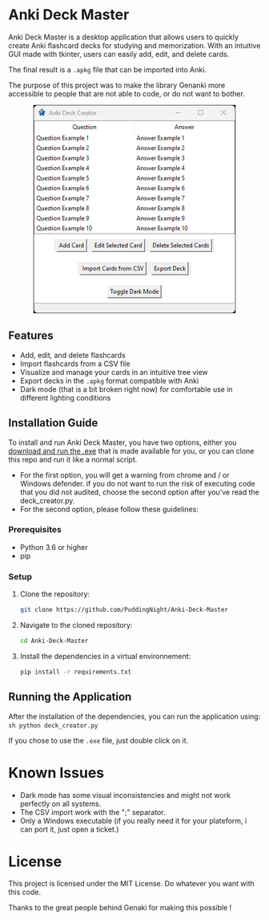 # Anki Deck Master

Anki Deck Master is a desktop application that allows users to quickly create Anki flashcard decks for studying and memorization. With an intuitive GUI made with tkinter, users can easily add, edit, and delete cards.

The final result is a `.apkg` file that can be imported into Anki.

The purpose of this project was to make the library Genanki more accessible to people that are not able to code, or do not want to bother.

<div align="center">
  <img src="img/Showcase.png" alt="Image showing the App">
</div>

## Features

- Add, edit, and delete flashcards
- Import flashcards from a CSV file
- Visualize and manage your cards in an intuitive tree view
- Export decks in the `.apkg` format compatible with Anki
- Dark mode (that is a bit broken right now) for comfortable use in different lighting conditions

## Installation Guide

To install and run Anki Deck Master, you have two options, either you [download and run the .exe](https://github.com/PuddingNight/Anki-Deck-Master/releases/download/Anki_Deck_Master/Anki_Deck_Master.exe) that is made available for you, or you can clone this repo and run it like a normal script.

- For the first option, you will get a warning from chrome and / or Windows defender. if you do not want to run the risk of executing code that you did not audited, choose the second option after you've read the deck_creator.py.
- For the second option, please follow these guidelines:

### Prerequisites

- Python 3.6 or higher
- pip

### Setup

1. Clone the repository:
   ```sh
   git clone https://github.com/PuddingNight/Anki-Deck-Master
   ```

2. Navigate to the cloned repository:
    ```sh
    cd Anki-Deck-Master
    ```

3. Install the dependencies in a virtual environnement:
    ```sh
    pip install -r requirements.txt
    ```

## Running the Application

After the installation of the dependencies, you can run the application using:
    ```sh
    python deck_creator.py
    ```

If you chose to use the `.exe` file, just double click on it.

# Known Issues

- Dark mode has some visual inconsistencies and might not work perfectly on all systems.
- The CSV import work with the ";" separator.
- Only a Windows executable (if you really need it for your plateform, i can port it, just open a ticket.)

# License

This project is licensed under the MIT License. Do whatever you want with this code.

Thanks to the great people behind Genaki for making this possible !